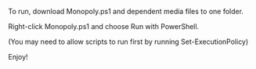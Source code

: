 To run, download Monopoly.ps1 and dependent media files to one folder.

Right-click Monopoly.ps1 and choose Run with PowerShell.

(You may need to allow scripts to run first by running Set-ExecutionPolicy)

Enjoy!